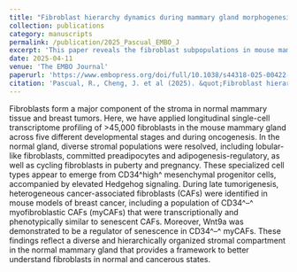 ```yaml
---
title: "Fibroblast hierarchy dynamics during mammary gland morphogenesis and tumorigenesis"
collection: publications
category: manuscripts
permalink: /publication/2025_Pascual_EMBO_J
excerpt: 'This paper reveals the fibroblast subpopulations in mouse mammary gland and fibroblast changes during mammary tumor development.'
date: 2025-04-11
venue: 'The EMBO Journal'
paperurl: 'https://www.embopress.org/doi/full/10.1038/s44318-025-00422-3'
citation: 'Pascual, R., Cheng, J. et al (2025). &quot;Fibroblast hierarchy dynamics during mammary gland morphogenesis and tumorigenesis.&quot; <i>The EMBO Journal</i>. 1-35.'
---
```



Fibroblasts form a major component of the stroma in normal mammary tissue and breast tumors. Here, we have applied longitudinal single-cell transcriptome profiling of >45,000 fibroblasts in the mouse mammary gland across five different developmental stages and during oncogenesis. In the normal gland, diverse stromal populations were resolved, including lobular-like fibroblasts, committed preadipocytes and adipogenesis-regulatory, as well as cycling fibroblasts in puberty and pregnancy. These specialized cell types appear to emerge from CD34^high^ mesenchymal progenitor cells, accompanied by elevated Hedgehog signaling. During late tumorigenesis, heterogeneous cancer-associated fibroblasts (CAFs) were identified in mouse models of breast cancer, including a population of CD34^–^ myofibroblastic CAFs (myCAFs) that were transcriptionally and phenotypically similar to senescent CAFs. Moreover, Wnt9a was demonstrated to be a regulator of senescence in CD34^–^ myCAFs. These findings reflect a diverse and hierarchically organized stromal compartment in the normal mammary gland that provides a framework to better understand fibroblasts in normal and cancerous states.
